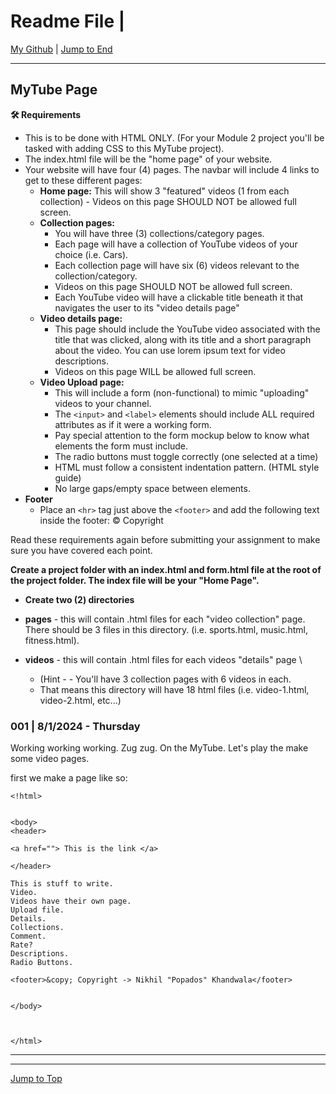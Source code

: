 # Readme File \|

[My Github](https://github.com/popados) \| [Jump to End](#end-of-doc)

- - -

## MyTube Page

**🛠 Requirements**

* This is to be done with HTML ONLY. (For your Module 2 project you'll be tasked with adding CSS to this MyTube project).
* The index.html file will be the "home page" of your website.
* Your website will have four (4) pages. The navbar will include 4 links to get to these different pages:
  * **Home page:** This will show 3 "featured" videos (1 from each collection) - Videos on this page SHOULD NOT be allowed full screen.
  * **Collection pages:**
    * You will have three (3) collections/category pages.
    * Each page will have a collection of YouTube videos of your choice (i.e. Cars).
    * Each collection page will have six (6) videos relevant to the collection/category.
    * Videos on this page SHOULD NOT be allowed full screen.
    * Each YouTube video will have a clickable title beneath it that navigates the user to its "video details page"
  * **Video details page:**
    * This page should include the YouTube video associated with the title that was clicked, along with its title and a short paragraph about the video. You can use lorem ipsum text for video descriptions.
    * Videos on this page WILL be allowed full screen.
  * **Video Upload page:**
    * This will include a form (non-functional) to mimic "uploading" videos to your channel.
    * The ```<input>``` and ```<label>``` elements should include ALL required attributes as if it were a working form.
    * Pay special attention to the form mockup below to know what elements the form must include.
    * The radio buttons must toggle correctly (one selected at a time)
    * HTML must follow a consistent indentation pattern. (HTML style guide)
    * No large gaps/empty space between elements.
* **Footer**
  * Place an ```<hr>``` tag just above the ```<footer>``` and add the following text inside the footer: © Copyright

Read these requirements again before submitting your assignment to make sure you have covered each point.

**Create a project folder with an index.html and form.html file at the root of the project folder. The index file will be your "Home Page".**

* **Create two (2) directories**

* **pages** \- this will contain \.html files for each "video collection" page\. There should be 3 files in this directory\. \(i\.e\. sports\.html\, music\.html\, fitness\.html\)\.
* **videos** \- this will contain \.html files for each videos "details" page \
  * (Hint \- \- You'll have 3 collection pages with 6 videos in each\.
  * That means this directory will have 18 html files (i.e. video-1.html, video-2.html, etc...)

### 001 \| 8/1/2024 \- Thursday

Working working working. Zug zug. On the MyTube. Let's play the make some video pages.

first we make a page like so:

```
<!html>


<body>
<header>

<a href=""> This is the link </a>

</header>

This is stuff to write.
Video.
Videos have their own page.
Upload file.
Details.
Collections.
Comment.
Rate?
Descriptions.
Radio Buttons.

<footer>&copy; Copyright -> Nikhil "Popados" Khandwala</footer>


</body>



</html>
```

- - -

- - -


<div id="end-of-doc"> </div>

[Jump to Top](#top-of-doc)